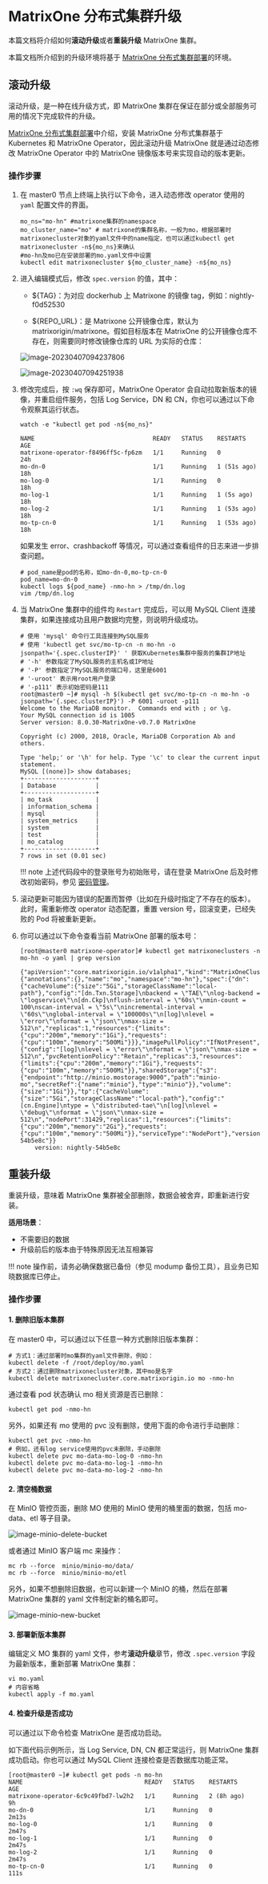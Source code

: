 # MatrixOne 分布式集群升级

本篇文档将介绍如何**滚动升级**或者**重装升级** MatrixOne 集群。

本篇文档所介绍到的升级环境将基于 [MatrixOne 分布式集群部署](deploy-MatrixOne-cluster.md)的环境。

## 滚动升级

滚动升级，是一种在线升级方式，即 MatrixOne 集群在保证在部分或全部服务可用的情况下完成软件的升级。

[MatrixOne 分布式集群部署](deploy-MatrixOne-cluster.md)中介绍，安装 MatrixOne 分布式集群基于 Kubernetes 和 MatrixOne Operator，因此滚动升级 MatrixOne 就是通过动态修改 MatrixOne Operator 中的 MatrixOne 镜像版本号来实现自动的版本更新。

### 操作步骤

1. 在 master0 节点上终端上执行以下命令，进入动态修改 operator 使用的 `yaml` 配置文件的界面。

    ```
    mo_ns="mo-hn" #matrixone集群的namespace
    mo_cluster_name="mo" # matrixone的集群名称，一般为mo，根据部署时matrixonecluster对象的yaml文件中的name指定，也可以通过kubectl get matrixonecluster -n${mo_ns}来确认
    #mo-hn及mo已在安装部署的mo.yaml文件中设置
    kubectl edit matrixonecluster ${mo_cluster_name} -n${mo_ns}
    ```

2. 进入编辑模式后，修改 `spec.version` 的值，其中：

    - ${TAG}：为对应 dockerhub 上 Matrixone 的镜像 tag，例如：nightly-f0d52530

    - ${REPO_URL}：是 Matrixone 公开镜像仓库，默认为 matrixorigin/matrixone。假如目标版本在 MatrixOne 的公开镜像仓库不存在，则需要同时修改镜像仓库的 URL 为实际的仓库：

    ![image-20230407094237806](https://github.com/matrixorigin/artwork/blob/main/docs/deploy/image-20230407094237806.png?raw=true)

    ![image-20230407094251938](https://github.com/matrixorigin/artwork/blob/main/docs/deploy/image-20230407094251938.png?raw=true)

3. 修改完成后，按 `:wq` 保存即可，MatrixOne Operator 会自动拉取新版本的镜像，并重启组件服务，包括 Log Service，DN 和 CN，你也可以通过以下命令观察其运行状态。

    ```
    watch -e "kubectl get pod -n${mo_ns}"
    ```

    ```
    NAME                                 READY   STATUS    RESTARTS      AGE
    matrixone-operator-f8496ff5c-fp6zm   1/1     Running   0             24h
    mo-dn-0                              1/1     Running   1 (51s ago)   18h
    mo-log-0                             1/1     Running   0             18h
    mo-log-1                             1/1     Running   1 (5s ago)    18h
    mo-log-2                             1/1     Running   1 (53s ago)   18h
    mo-tp-cn-0                           1/1     Running   1 (53s ago)   18h
    ```

    如果发生 error、crashbackoff 等情况，可以通过查看组件的日志来进一步排查问题。

    ```
    # pod_name是pod的名称，如mo-dn-0,mo-tp-cn-0
    pod_name=mo-dn-0
    kubectl logs ${pod_name} -nmo-hn > /tmp/dn.log
    vim /tmp/dn.log
    ```

4. 当 MatrixOne 集群中的组件均 `Restart` 完成后，可以用 MySQL Client 连接集群，如果连接成功且用户数据均完整，则说明升级成功。

    ```
    # 使用 'mysql' 命令行工具连接到MySQL服务
    # 使用 'kubectl get svc/mo-tp-cn -n mo-hn -o jsonpath='{.spec.clusterIP}' ' 获取Kubernetes集群中服务的集群IP地址
    # '-h' 参数指定了MySQL服务的主机名或IP地址
    # '-P' 参数指定了MySQL服务的端口号，这里是6001
    # '-uroot' 表示用root用户登录
    # '-p111' 表示初始密码是111
    root@master0 ~]# mysql -h $(kubectl get svc/mo-tp-cn -n mo-hn -o jsonpath='{.spec.clusterIP}') -P 6001 -uroot -p111
    Welcome to the MariaDB monitor.  Commands end with ; or \g.
    Your MySQL connection id is 1005
    Server version: 8.0.30-MatrixOne-v0.7.0 MatrixOne

    Copyright (c) 2000, 2018, Oracle, MariaDB Corporation Ab and others.

    Type 'help;' or '\h' for help. Type '\c' to clear the current input statement.
    MySQL [(none)]> show databases;
    +--------------------+
    | Database           |
    +--------------------+
    | mo_task            |
    | information_schema |
    | mysql              |
    | system_metrics     |
    | system             |
    | test               |
    | mo_catalog         |
    +--------------------+
    7 rows in set (0.01 sec)
    ```

    !!! note
        上述代码段中的登录账号为初始账号，请在登录 MatrixOne 后及时修改初始密码，参见 [密码管理](../Security/password-mgmt.md)。

5. 滚动更新可能因为错误的配置而暂停（比如在升级时指定了不存在的版本）。此时，需重新修改 operator 动态配置，重置 version 号，回滚变更，已经失败的 Pod 将被重新更新。

6. 你可以通过以下命令查看当前 MatrixOne 部署的版本号：

    ```
    [root@master0 matrixone-operator]# kubectl get matrixoneclusters -n mo-hn -o yaml | grep version
            {"apiVersion":"core.matrixorigin.io/v1alpha1","kind":"MatrixOneCluster","metadata":{"annotations":{},"name":"mo","namespace":"mo-hn"},"spec":{"dn":{"cacheVolume":{"size":"5Gi","storageClassName":"local-path"},"config":"[dn.Txn.Storage]\nbackend = \"TAE\"\nlog-backend = \"logservice\"\n[dn.Ckp]\nflush-interval = \"60s\"\nmin-count = 100\nscan-interval = \"5s\"\nincremental-interval = \"60s\"\nglobal-interval = \"100000s\"\n[log]\nlevel = \"error\"\nformat = \"json\"\nmax-size = 512\n","replicas":1,"resources":{"limits":{"cpu":"200m","memory":"1Gi"},"requests":{"cpu":"100m","memory":"500Mi"}}},"imagePullPolicy":"IfNotPresent","imageRepository":"matrixorigin/matrixone","logService":{"config":"[log]\nlevel = \"error\"\nformat = \"json\"\nmax-size = 512\n","pvcRetentionPolicy":"Retain","replicas":3,"resources":{"limits":{"cpu":"200m","memory":"1Gi"},"requests":{"cpu":"100m","memory":"500Mi"}},"sharedStorage":{"s3":{"endpoint":"http://minio.mostorage:9000","path":"minio-mo","secretRef":{"name":"minio"},"type":"minio"}},"volume":{"size":"1Gi"}},"tp":{"cacheVolume":{"size":"5Gi","storageClassName":"local-path"},"config":"[cn.Engine]\ntype = \"distributed-tae\"\n[log]\nlevel = \"debug\"\nformat = \"json\"\nmax-size = 512\n","nodePort":31429,"replicas":1,"resources":{"limits":{"cpu":"200m","memory":"2Gi"},"requests":{"cpu":"100m","memory":"500Mi"}},"serviceType":"NodePort"},"version":"nightly-54b5e8c"}}
        version: nightly-54b5e8c
    ```

## 重装升级

重装升级，意味着 MatrixOne 集群被全部删除，数据会被舍弃，即重新进行安装。

**适用场景**：

- 不需要旧的数据
- 升级前后的版本由于特殊原因无法互相兼容

!!! note
    操作前，请务必确保数据已备份（参见 modump 备份工具），且业务已知晓数据库已停止。

### 操作步骤

#### 1. 删除旧版本集群

在 master0 中，可以通过以下任意一种方式删除旧版本集群：

```
# 方式1：通过部署时mo集群的yaml文件删除，例如：
kubectl delete -f /root/deploy/mo.yaml
# 方式2：通过删除matrixonecluster对象，其中mo是名字
kubectl delete matrixonecluster.core.matrixorigin.io mo -nmo-hn
```

通过查看 pod 状态确认 mo 相关资源是否已删除：

```
kubectl get pod -nmo-hn
```

另外，如果还有 mo 使用的 pvc 没有删除，使用下面的命令进行手动删除：

```
kubectl get pvc -nmo-hn
# 例如，还有log service使用的pvc未删除，手动删除
kubectl delete pvc mo-data-mo-log-0 -nmo-hn
kubectl delete pvc mo-data-mo-log-1 -nmo-hn
kubectl delete pvc mo-data-mo-log-2 -nmo-hn
```

#### 2. 清空桶数据

在 MinIO 管控页面，删除 MO 使用的 MinIO 使用的桶里面的数据，包括 mo-data、etl 等子目录。

![image-minio-delete-bucket](https://github.com/matrixorigin/artwork/blob/main/docs/deploy/image-minio-delete-bucket.png?raw=true)

或者通过 MinIO 客户端 mc 来操作：

```
mc rb --force  minio/minio-mo/data/
mc rb --force  minio/minio-mo/etl
```

另外，如果不想删除旧数据，也可以新建一个 MinIO 的桶，然后在部署 MatrixOne 集群的 yaml 文件制定新的桶名即可。

![image-minio-new-bucket](https://github.com/matrixorigin/artwork/blob/main/docs/deploy/image-minio-new-bucket.png?raw=true)

#### 3. 部署新版本集群

编辑定义 MO 集群的 yaml 文件，参考**滚动升级**章节，修改 `.spec.version` 字段为最新版本，重新部署 MatrixOne 集群：

```
vi mo.yaml
# 内容省略
kubectl apply -f mo.yaml
```

#### 4. 检查升级是否成功

可以通过以下命令检查 MatrixOne 是否成功启动。

如下面代码示例所示，当 Log Service, DN, CN 都正常运行，则 MatrixOne 集群成功启动。你也可以通过 MySQL Client 连接检查是否数据库功能正常。

```
[root@master0 ~]# kubectl get pods -n mo-hn      
NAME                                  READY   STATUS    RESTARTS     AGE
matrixone-operator-6c9c49fbd7-lw2h2   1/1     Running   2 (8h ago)   9h
mo-dn-0                               1/1     Running   0            2m13s
mo-log-0                              1/1     Running   0            2m47s
mo-log-1                              1/1     Running   0            2m47s
mo-log-2                              1/1     Running   0            2m47s
mo-tp-cn-0                            1/1     Running   0            111s
```
